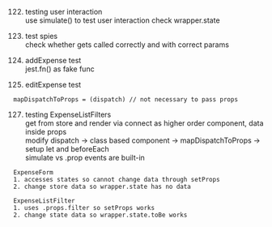 122. testing user interaction <br>
use simulate() to test user interaction
check wrapper.state

123. test spies <br>
check whether gets called correctly and with correct params

124. addExpense test <br>
jest.fn() as fake func

125. editExpense test <br>
```
mapDispatchToProps = (dispatch) // not necessary to pass props
```
127. testing ExpenseListFilters <br>
get from store and render via connect as higher order component, data inside props <br>
modify dispatch -> class based component -> mapDispatchToProps -> setup let and beforeEach <br>
simulate vs .prop events are built-in
```
ExpenseForm
1. accesses states so cannot change data through setProps
2. change store data so wrapper.state has no data

ExpenseListFilter 
1. uses .props.filter so setProps works
2. change state data so wrapper.state.toBe works
```
